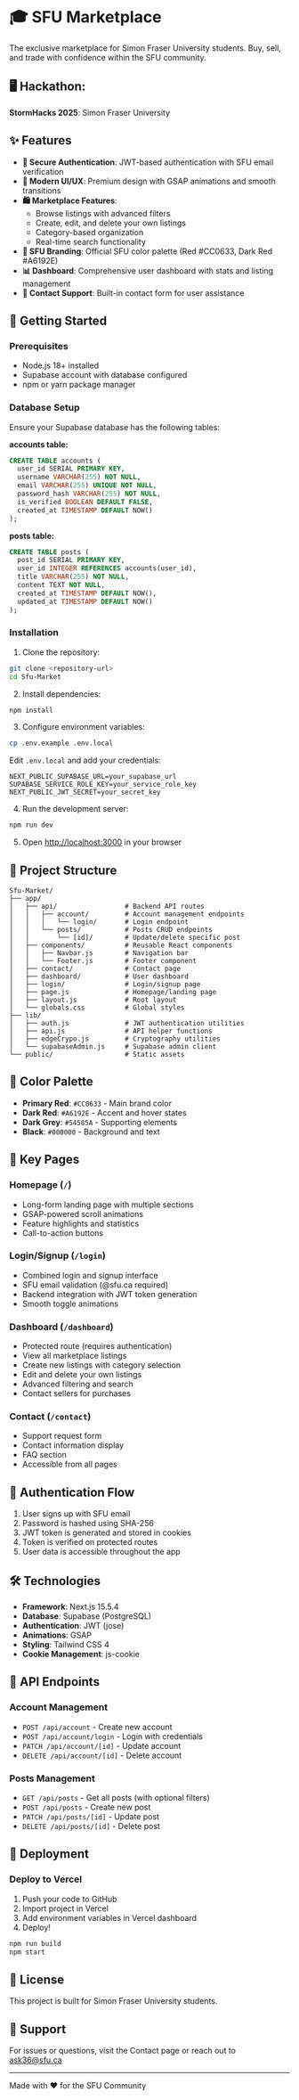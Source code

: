 # 🎓 SFU Marketplace

The exclusive marketplace for Simon Fraser University students. Buy, sell, and trade with confidence within the SFU community.

## 🖥️ Hackathon:
**StormHacks 2025**: Simon Fraser University

## ✨ Features

- **🔐 Secure Authentication**: JWT-based authentication with SFU email verification
- **📱 Modern UI/UX**: Premium design with GSAP animations and smooth transitions
- **🛍️ Marketplace Features**:
  - Browse listings with advanced filters
  - Create, edit, and delete your own listings
  - Category-based organization
  - Real-time search functionality
- **🎨 SFU Branding**: Official SFU color palette (Red #CC0633, Dark Red #A6192E)
- **📊 Dashboard**: Comprehensive user dashboard with stats and listing management
- **💬 Contact Support**: Built-in contact form for user assistance

## 🚀 Getting Started

### Prerequisites

- Node.js 18+ installed
- Supabase account with database configured
- npm or yarn package manager

### Database Setup

Ensure your Supabase database has the following tables:

**accounts table:**
```sql
CREATE TABLE accounts (
  user_id SERIAL PRIMARY KEY,
  username VARCHAR(255) NOT NULL,
  email VARCHAR(255) UNIQUE NOT NULL,
  password_hash VARCHAR(255) NOT NULL,
  is_verified BOOLEAN DEFAULT FALSE,
  created_at TIMESTAMP DEFAULT NOW()
);
```

**posts table:**
```sql
CREATE TABLE posts (
  post_id SERIAL PRIMARY KEY,
  user_id INTEGER REFERENCES accounts(user_id),
  title VARCHAR(255) NOT NULL,
  content TEXT NOT NULL,
  created_at TIMESTAMP DEFAULT NOW(),
  updated_at TIMESTAMP DEFAULT NOW()
);
```

### Installation

1. Clone the repository:
```bash
git clone <repository-url>
cd Sfu-Market
```

2. Install dependencies:
```bash
npm install
```

3. Configure environment variables:
```bash
cp .env.example .env.local
```

Edit `.env.local` and add your credentials:
```env
NEXT_PUBLIC_SUPABASE_URL=your_supabase_url
SUPABASE_SERVICE_ROLE_KEY=your_service_role_key
NEXT_PUBLIC_JWT_SECRET=your_secret_key
```

4. Run the development server:
```bash
npm run dev
```

5. Open [http://localhost:3000](http://localhost:3000) in your browser

## 📁 Project Structure

```
Sfu-Market/
├── app/
│   ├── api/                 # Backend API routes
│   │   ├── account/         # Account management endpoints
│   │   │   └── login/       # Login endpoint
│   │   └── posts/           # Posts CRUD endpoints
│   │       └── [id]/        # Update/delete specific post
│   ├── components/          # Reusable React components
│   │   ├── Navbar.js        # Navigation bar
│   │   └── Footer.js        # Footer component
│   ├── contact/             # Contact page
│   ├── dashboard/           # User dashboard
│   ├── login/               # Login/signup page
│   ├── page.js              # Homepage/landing page
│   ├── layout.js            # Root layout
│   └── globals.css          # Global styles
├── lib/
│   ├── auth.js              # JWT authentication utilities
│   ├── api.js               # API helper functions
│   ├── edgeCrypo.js         # Cryptography utilities
│   └── supabaseAdmin.js     # Supabase admin client
└── public/                  # Static assets
```

## 🎨 Color Palette

- **Primary Red**: `#CC0633` - Main brand color
- **Dark Red**: `#A6192E` - Accent and hover states
- **Dark Grey**: `#54585A` - Supporting elements
- **Black**: `#000000` - Background and text

## 🔑 Key Pages

### Homepage (`/`)
- Long-form landing page with multiple sections
- GSAP-powered scroll animations
- Feature highlights and statistics
- Call-to-action buttons

### Login/Signup (`/login`)
- Combined login and signup interface
- SFU email validation (@sfu.ca required)
- Backend integration with JWT token generation
- Smooth toggle animations

### Dashboard (`/dashboard`)
- Protected route (requires authentication)
- View all marketplace listings
- Create new listings with category selection
- Edit and delete your own listings
- Advanced filtering and search
- Contact sellers for purchases

### Contact (`/contact`)
- Support request form
- Contact information display
- FAQ section
- Accessible from all pages

## 🔐 Authentication Flow

1. User signs up with SFU email
2. Password is hashed using SHA-256
3. JWT token is generated and stored in cookies
4. Token is verified on protected routes
5. User data is accessible throughout the app

## 🛠️ Technologies

- **Framework**: Next.js 15.5.4
- **Database**: Supabase (PostgreSQL)
- **Authentication**: JWT (jose)
- **Animations**: GSAP
- **Styling**: Tailwind CSS 4
- **Cookie Management**: js-cookie

## 📝 API Endpoints

### Account Management
- `POST /api/account` - Create new account
- `POST /api/account/login` - Login with credentials
- `PATCH /api/account/[id]` - Update account
- `DELETE /api/account/[id]` - Delete account

### Posts Management
- `GET /api/posts` - Get all posts (with optional filters)
- `POST /api/posts` - Create new post
- `PATCH /api/posts/[id]` - Update post
- `DELETE /api/posts/[id]` - Delete post

## 🚢 Deployment

### Deploy to Vercel

1. Push your code to GitHub
2. Import project in Vercel
3. Add environment variables in Vercel dashboard
4. Deploy!

```bash
npm run build
npm start
```

## 📄 License

This project is built for Simon Fraser University students.

## 🤝 Support

For issues or questions, visit the Contact page or reach out to ask36@sfu.ca

---

Made with ❤️ for the SFU Community
